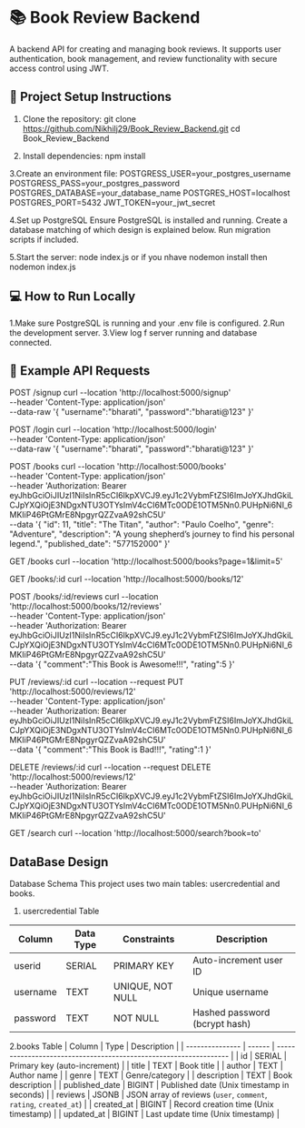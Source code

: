 # 📚 Book Review Backend
A backend API for creating and managing book reviews. It supports user authentication, book management, and review functionality with secure access control using JWT.

## 🚀 Project Setup Instructions

1. Clone the repository:
   git clone https://github.com/Nikhilj29/Book_Review_Backend.git
   cd Book_Review_Backend
   
2. Install dependencies:
   npm install

3.Create an environment file:
   POSTGRESS_USER=your_postgres_username
   POSTGRESS_PASS=your_postgres_password
   POSTGRES_DATABASE=your_database_name
   POSTGRES_HOST=localhost
   POSTGRES_PORT=5432
   JWT_TOKEN=your_jwt_secret

4.Set up PostgreSQL
   Ensure PostgreSQL is installed and running.
   Create a database matching of which design is explained below.
   Run migration scripts if included.

5.Start the server:
   node index.js or if you nhave nodemon install then nodemon index.js


## 💻 How to Run Locally

1.Make sure PostgreSQL is running and your .env file is configured.
2.Run the development server.
3.View log f server running and database connected.

## 🔄 Example API Requests

POST /signup
curl --location 'http://localhost:5000/signup' \
--header 'Content-Type: application/json' \
--data-raw '{
    "username":"bharati",
    "password":"bharati@123"
}'

POST /login
curl --location 'http://localhost:5000/login' \
--header 'Content-Type: application/json' \
--data-raw '{
    "username":"bharati",
    "password":"bharati@123"
}'

POST /books
curl --location 'http://localhost:5000/books' \
--header 'Content-Type: application/json' \
--header 'Authorization: Bearer eyJhbGciOiJIUzI1NiIsInR5cCI6IkpXVCJ9.eyJ1c2VybmFtZSI6ImJoYXJhdGkiLCJpYXQiOjE3NDgxNTU3OTYsImV4cCI6MTc0ODE1OTM5Nn0.PUHpNi6NI_6MKIiP46PtGMrE8NpgyrQZZvaA92shC5U' \
--data '{
            "id": 11,
            "title": "The Titan",
            "author": "Paulo Coelho",
            "genre": "Adventure",
            "description": "A young shepherd’s journey to find his personal legend.",
            "published_date": "577152000"
        }'

GET /books
curl --location 'http://localhost:5000/books?page=1&limit=5'

GET /books/:id
curl --location 'http://localhost:5000/books/12'

POST /books/:id/reviews
curl --location 'http://localhost:5000/books/12/reviews' \
--header 'Content-Type: application/json' \
--header 'Authorization: Bearer eyJhbGciOiJIUzI1NiIsInR5cCI6IkpXVCJ9.eyJ1c2VybmFtZSI6ImJoYXJhdGkiLCJpYXQiOjE3NDgxNTU3OTYsImV4cCI6MTc0ODE1OTM5Nn0.PUHpNi6NI_6MKIiP46PtGMrE8NpgyrQZZvaA92shC5U' \
--data '{
    "comment":"This Book is Awesome!!!",
    "rating":5
}'

PUT /reviews/:id
curl --location --request PUT 'http://localhost:5000/reviews/12' \
--header 'Content-Type: application/json' \
--header 'Authorization: Bearer eyJhbGciOiJIUzI1NiIsInR5cCI6IkpXVCJ9.eyJ1c2VybmFtZSI6ImJoYXJhdGkiLCJpYXQiOjE3NDgxNTU3OTYsImV4cCI6MTc0ODE1OTM5Nn0.PUHpNi6NI_6MKIiP46PtGMrE8NpgyrQZZvaA92shC5U' \
--data '{
    "comment":"This Book is Bad!!!",
    "rating":1
}'

DELETE /reviews/:id 
curl --location --request DELETE 'http://localhost:5000/reviews/12' \
--header 'Authorization: Bearer eyJhbGciOiJIUzI1NiIsInR5cCI6IkpXVCJ9.eyJ1c2VybmFtZSI6ImJoYXJhdGkiLCJpYXQiOjE3NDgxNTU3OTYsImV4cCI6MTc0ODE1OTM5Nn0.PUHpNi6NI_6MKIiP46PtGMrE8NpgyrQZZvaA92shC5U'


GET /search 
curl --location 'http://localhost:5000/search?book=to'

## DataBase Design 

Database Schema
This project uses two main tables: usercredential and books.

1. usercredential Table
   
| Column   | Data Type | Constraints      | Description                   |
| -------- | --------- | ---------------- | ----------------------------- |
| userid   | SERIAL    | PRIMARY KEY      | Auto-increment user ID        |
| username | TEXT      | UNIQUE, NOT NULL | Unique username               |
| password | TEXT      | NOT NULL         | Hashed password (bcrypt hash) |



2.books Table
| Column          | Type   | Description                                                       |
| --------------- | ------ | ----------------------------------------------------------------- |
| id              | SERIAL | Primary key (auto-increment)                                      |
| title           | TEXT   | Book title                                                        |
| author          | TEXT   | Author name                                                       |
| genre           | TEXT   | Genre/category                                                    |
| description     | TEXT   | Book description                                                  |
| published\_date | BIGINT | Published date (Unix timestamp in seconds)                        |
| reviews         | JSONB  | JSON array of reviews (`user`, `comment`, `rating`, `created_at`) |
| created\_at     | BIGINT | Record creation time (Unix timestamp)                             |
| updated\_at     | BIGINT | Last update time (Unix timestamp)                                 |

                    

